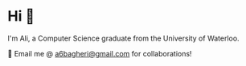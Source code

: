 # Hi 👋

I'm Ali, a Computer Science graduate from the University of Waterloo.

👯 Email me @ a6bagheri@gmail.com for collaborations!
